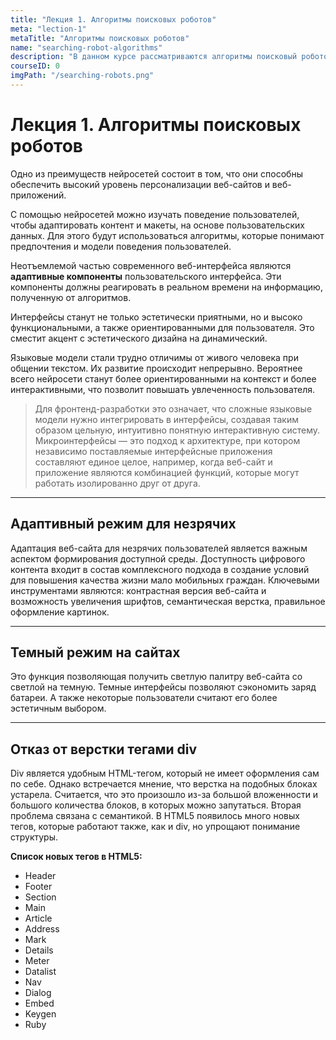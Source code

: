 ```yaml
---
title: "Лекция 1. Алгоритмы поисковых роботов"
meta: "lection-1"
metaTitle: "Алгоритмы поисковых роботов"
name: "searching-robot-algorithms"
description: "В данном курсе рассматриваются алгоритмы поисковый роботов"
courseID: 0
imgPath: "/searching-robots.png"
---
```


# Лекция 1. Алгоритмы поисковых роботов

Одно из преимуществ нейросетей состоит в том, что они способны обеспечить высокий уровень персонализации веб-сайтов и веб-приложений.

С помощью нейросетей можно изучать поведение пользователей, чтобы адаптировать контент и макеты, на основе пользовательских данных. Для этого будут использоваться алгоритмы, которые понимают предпочтения и модели поведения пользователей.

Неотъемлемой частью современного веб-интерфейса являются **адаптивные компоненты** пользовательского интерфейса. Эти компоненты должны реагировать в реальном времени на информацию, полученную от алгоритмов.

Интерфейсы станут не только эстетически приятными, но и высоко функциональными, а также ориентированными для пользователя. Это сместит акцент с эстетического дизайна на динамический.

Языковые модели стали трудно отличимы от живого человека при общении текстом. Их развитие происходит непрерывно. Вероятнее всего нейросети станут более ориентированными на контекст и более интерактивными, что позволит повышать увлеченность пользователя.

>Для фронтенд-разработки это означает, что сложные языковые модели нужно интегрировать в интерфейсы, создавая таким образом цельную, интуитивно понятную интерактивную систему. Микроинтерфейсы — это подход к архитектуре, при котором независимо поставляемые интерфейсные приложения составляют единое целое, например, когда веб-сайт и приложение являются комбинацией функций, которые могут работать изолированно друг от друга.

---

## Адаптивный режим для незрячих

Адаптация веб-сайта для незрячих пользователей является важным аспектом формирования доступной среды. Доступность цифрового контента входит в состав комплексного подхода в создание условий для повышения качества жизни мало мобильных граждан. Ключевыми инструментами являются: контрастная версия веб-сайта и возможность увеличения шрифтов, семантическая верстка, правильное оформление картинок.

---

## Темный режим на сайтах

Это функция позволяющая получить светлую палитру веб-сайта со светлой на темную. Темные интерфейсы позволяют сэкономить заряд батареи. А также некоторые пользователи считают его более эстетичным выбором.

---

## Отказ от верстки тегами div

Div является удобным HTML-тегом, который не имеет оформления сам по себе. Однако встречается мнение, что верстка на подобных блоках устарела. Считается, что это произошло из-за большой вложенности и большого количества блоков, в которых можно запутаться. Вторая проблема связана с семантикой. В HTML5 появилось много новых тегов, которые работают также, как и div, но упрощают понимание структуры.

**Список новых тегов в HTML5:**
- Header 
- Footer 
- Section 
- Main 
- Article 
- Address 
- Mark 
- Details 
- Meter 
- Datalist 
- Nav 
- Dialog 
- Embed 
- Keygen 
- Ruby